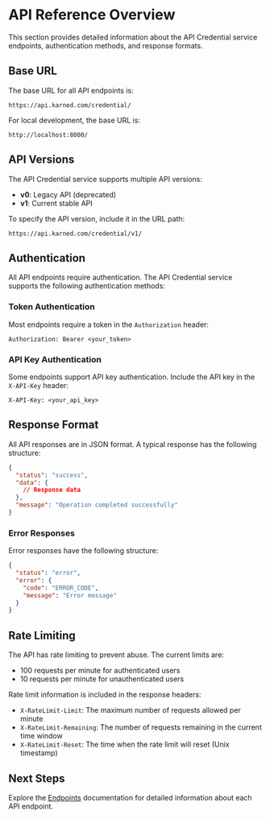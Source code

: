 # API Reference Overview

This section provides detailed information about the API Credential service endpoints, authentication methods, and response formats.

## Base URL

The base URL for all API endpoints is:

```
https://api.karned.com/credential/
```

For local development, the base URL is:

```
http://localhost:8000/
```

## API Versions

The API Credential service supports multiple API versions:

- **v0**: Legacy API (deprecated)
- **v1**: Current stable API

To specify the API version, include it in the URL path:

```
https://api.karned.com/credential/v1/
```

## Authentication

All API endpoints require authentication. The API Credential service supports the following authentication methods:

### Token Authentication

Most endpoints require a token in the `Authorization` header:

```
Authorization: Bearer <your_token>
```

### API Key Authentication

Some endpoints support API key authentication. Include the API key in the `X-API-Key` header:

```
X-API-Key: <your_api_key>
```

## Response Format

All API responses are in JSON format. A typical response has the following structure:

```json
{
  "status": "success",
  "data": {
    // Response data
  },
  "message": "Operation completed successfully"
}
```

### Error Responses

Error responses have the following structure:

```json
{
  "status": "error",
  "error": {
    "code": "ERROR_CODE",
    "message": "Error message"
  }
}
```

## Rate Limiting

The API has rate limiting to prevent abuse. The current limits are:

- 100 requests per minute for authenticated users
- 10 requests per minute for unauthenticated users

Rate limit information is included in the response headers:

- `X-RateLimit-Limit`: The maximum number of requests allowed per minute
- `X-RateLimit-Remaining`: The number of requests remaining in the current time window
- `X-RateLimit-Reset`: The time when the rate limit will reset (Unix timestamp)

## Next Steps

Explore the [Endpoints](endpoints.md) documentation for detailed information about each API endpoint.